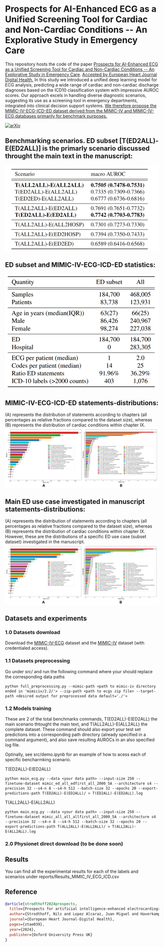 # Prospects for AI-Enhanced ECG as a Unified Screening Tool for Cardiac and Non-Cardiac Conditions -- An Explorative Study in Emergency Care


This repository hosts the code of the paper [Prospects for AI-Enhanced ECG as a Unified Screening Tool for Cardiac and Non-Cardiac Conditions -- An Explorative Study in Emergency Care](https://academic.oup.com/ehjdh/advance-article/doi/10.1093/ehjdh/ztae039/7670685). <ins>Accepted by European Heart Journal Digital Health.</ins>
In this study we introduced a unified deep learning model for ECG analysis, predicting a wide range of cardiac and non-cardiac discharge diagnoses based on the ICD10 classification system with impressive AUROC scores. Our approach excels in handling diverse diagnostic scenarios, suggesting its use as a screening tool in emergency departments, integrated into clinical decision support systems. <ins>We therefore propose the MIMIC-IV-ECG-ICD-ED dataset derived from the MIMIC-IV and MIMIC-IV-ECG databases primarily for benchmark purposes.</ins>

[![arXiv](https://img.shields.io/badge/arXiv-1234.56789-b31b1b.svg)](https://arxiv.org/abs/2312.11050)


## Benchmarking scenarios. ED subset [T(ED2ALL)-E(ED2ALL)] is the primarly scenario discussed throught the main text in the manuscript:
![alt text](https://github.com/AI4HealthUOL/ECG-MIMIC/blob/main/reports/mimic_benchmark.png?style=centerme)


## ED subset and MIMIC-IV-ECG-ICD-ED statistics:
![alt text](https://github.com/AI4HealthUOL/ECG-MIMIC/blob/main/reports/description.png?style=centerme)


## MIMIC-IV-ECG-ICD-ED statements-distributions:
(A) represents the distribution of statements according to chapters (all percentages as relative fractions compared to the dataset size), whereas (B) represents the distribution of cardiac conditions within chapter IX.
![alt text](https://github.com/AI4HealthUOL/ECG-MIMIC/blob/main/reports/dataset_all-1.png?style=centerme)


## Main ED use case investigated in manuscript statements-distributions:
(A) represents the distribution of statements according to chapters (all percentages as relative fractions compared to the dataset size), whereas (B) represents the distribution of cardiac conditions within chapter IX. However, these are the distributions of a specific ED use case (subset dataset) investigated in the manuscript.
![alt text](https://github.com/AI4HealthUOL/ECG-MIMIC/blob/main/reports/dataset_ed-1.png?style=centerme)



## Datasets and experiments

### 1.0 Datasets download

Download the [MIMIC-IV-ECG](https://physionet.org/content/mimic-iv-ecg/1.0/) dataset and the [MIMIC-IV](https://physionet.org/content/mimiciv/2.2/) dataset (with credentialed access).


### 1.1 Datasets preprocessing

Go under src/ and run the following command where your should replace the corresponding data paths

```
python full_preprocessing.py --mimic-path <path to mimic-iv directory ended in 'mimiciv/2.2/'> --zip-path <path to ecgs zip file> --target-path <desired output for preprocessed data default='./'>
```

### 1.2 Models training

These are 2 of the total benchmarks commands, T(ED2ALL)-E(ED2ALL) the main scenario thtought the main text, and T(ALL2ALL)-E(ALL2ALL) the complete dataset. These command should also export your test set predictions into a corresponding path directory (already specified in a command argument), and also save resulting AUROCs in an also specified log file.

Optinally, see src/demo.ipynb for an example of how to acess each of specific bencharmking scenario.



T(ED2ALL)-E(ED2ALL)

```
python main_ecg.py --data <your data path> --input-size 250 --finetune-dataset mimic_ed_all_edfirst_all_2000_5A --architecture s4 --precision 32 --s4-n 8 --s4-h 512 --batch-size 32 --epochs 20 --export-predictions-path T(ED2ALL)-E(ED2ALL)/ > T(ED2ALL)-E(ED2ALL).log
```

T(ALL2ALL)-E(ALL2ALL)

```
python main_ecg.py --data <your data path> --input-size 250 --finetune-dataset mimic_all_all_allfirst_all_2000_5A --architecture s4 --precision 32 --s4-n 8 --s4-h 512 --batch-size 32 --epochs 20 --export-predictions-path T(ALL2ALL)-E(ALL2ALL)/ > T(ALL2ALL)-E(ALL2ALL).log
```


### 2.0 Physionet direct download (to be done soon)



## Results

You can find all the experimental results for each of the labels and scenarios under reports/Results_MIMIC_IV_ECG_ICD.csv




## Reference

```bibtex
@article{strodthoff2024prospects,
  title={Prospects for artificial intelligence-enhanced electrocardiogram as a unified screening tool for cardiac and non-cardiac conditions: an explorative study in emergency care},
  author={Strodthoff, Nils and Lopez Alcaraz, Juan Miguel and Haverkamp, Wilhelm},
  journal={European Heart Journal-Digital Health},
  pages={ztae039},
  year={2024},
  publisher={Oxford University Press UK}
}
```

